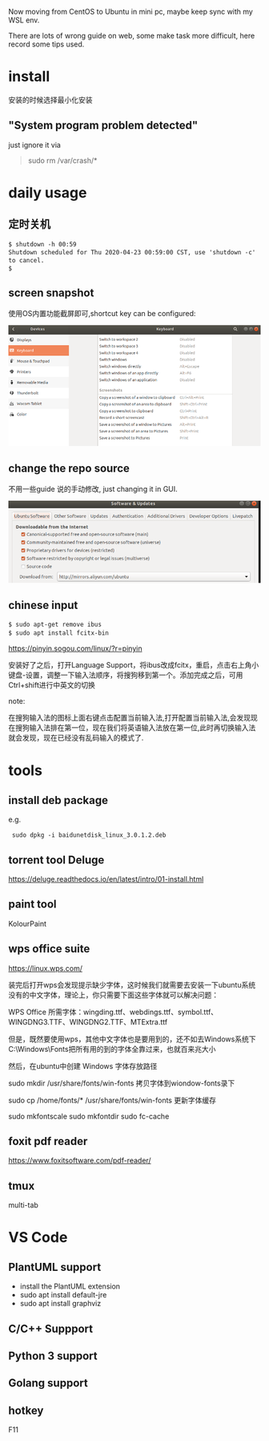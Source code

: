 Now moving from CentOS to Ubuntu in mini pc, maybe keep sync with my WSL env.

There are lots of wrong guide on web, some make task more difficult, here record some tips used.

# install
安装的时候选择最小化安装
## "System program problem detected" 
just ignore it via
>sudo rm /var/crash/* 

# daily usage
## 定时关机
```
$ shutdown -h 00:59
Shutdown scheduled for Thu 2020-04-23 00:59:00 CST, use 'shutdown -c' to cancel.
$ 
```
## screen snapshot
使用OS内置功能截屏即可,shortcut key can be configured:

![tbd](images/u_screensnapshot.png)

## change the repo source
不用一些guide 说的手动修改, just changing it in GUI.

![tbd](images/u_repo.png)

## chinese input
```bash
$ sudo apt-get remove ibus
$ sudo apt install fcitx-bin
```
https://pinyin.sogou.com/linux/?r=pinyin

安装好了之后，打开Language Support，将ibus改成fcitx，重启，点击右上角小键盘-设置，调整一下输入法顺序，将搜狗移到第一个。添加完成之后，可用Ctrl+shift进行中英文的切换 

note:

在搜狗输入法的图标上面右键点击配置当前输入法,打开配置当前输入法,会发现现在搜狗输入法排在第一位，现在我们将英语输入法放在第一位,此时再切换输入法就会发现，现在已经没有乱码输入的模式了.


# tools
## install deb package
e.g.
```
 sudo dpkg -i baidunetdisk_linux_3.0.1.2.deb 
```
## torrent tool Deluge
https://deluge.readthedocs.io/en/latest/intro/01-install.html

## paint tool
KolourPaint

## wps office suite
https://linux.wps.com/

装完后打开wps会发现提示缺少字体，这时候我们就需要去安装一下ubuntu系统没有的中文字体，理论上，你只需要下面这些字体就可以解决问题：

WPS Office 所需字体：wingding.ttf、webdings.ttf、symbol.ttf、WINGDNG3.TTF、WINGDNG2.TTF、MTExtra.ttf

但是，既然要使用wps，其他中文字体也是要用到的，还不如去Windows系统下C:\Windows\Fonts把所有用的到的字体全靠过来，也就百来兆大小

然后，在ubuntu中创建 Windows 字体存放路径

sudo mkdir /usr/share/fonts/win-fonts
拷贝字体到wiondow-fonts录下

sudo cp /home/fonts/*  /usr/share/fonts/win-fonts
更新字体缓存

sudo mkfontscale
sudo mkfontdir
sudo fc-cache



## foxit pdf reader
https://www.foxitsoftware.com/pdf-reader/

## tmux
multi-tab

# VS Code
## PlantUML support
* install the PlantUML extension
* sudo apt install default-jre
* sudo apt install graphviz
## C/C++ Suppport
## Python 3 support
## Golang support

## hotkey
   F11
   

